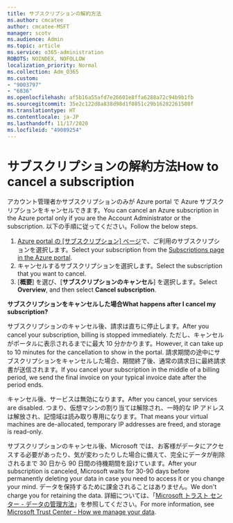 ```yaml
---
title: サブスクリプションの解約方法
ms.author: cmcatee
author: cmcatee-MSFT
manager: scotv
ms.audience: Admin
ms.topic: article
ms.service: o365-administration
ROBOTS: NOINDEX, NOFOLLOW
localization_priority: Normal
ms.collection: Adm_O365
ms.custom:
- "9003797"
- "6836"
ms.openlocfilehash: af5b16a55afd7e26601e8ffa6288a72c94b9b1fb
ms.sourcegitcommit: 35e2c122d8a838d98d1f0851c29b16282261580f
ms.translationtype: HT
ms.contentlocale: ja-JP
ms.lasthandoff: 11/17/2020
ms.locfileid: "49089254"
---
```

# <a name="how-to-cancel-a-subscription"></a><span data-ttu-id="50322-102">サブスクリプションの解約方法</span><span class="sxs-lookup"><span data-stu-id="50322-102">How to cancel a subscription</span></span>

<span data-ttu-id="50322-103">アカウント管理者かサブスクリプションのみが Azure portal で Azure サブスクリプションをキャンセルできます。</span><span class="sxs-lookup"><span data-stu-id="50322-103">You can cancel an Azure subscription in the Azure portal only if you are the Account Administrator or the subscription.</span></span> <span data-ttu-id="50322-104">以下の手順に従ってください。</span><span class="sxs-lookup"><span data-stu-id="50322-104">Follow the below steps.</span></span>

1. <span data-ttu-id="50322-105">[Azure portal の [サブスクリプション] ページ](https://ms.portal.azure.com/#blade/Microsoft_Azure_Billing/SubscriptionsBlade)で、ご利用のサブスクリプションを選択します。</span><span class="sxs-lookup"><span data-stu-id="50322-105">Select your subscription from the [Subscriptions page in the Azure portal](https://ms.portal.azure.com/#blade/Microsoft_Azure_Billing/SubscriptionsBlade).</span></span>
2. <span data-ttu-id="50322-106">キャンセルするサブスクリプションを選択します。</span><span class="sxs-lookup"><span data-stu-id="50322-106">Select the subscription that you want to cancel.</span></span>
3. <span data-ttu-id="50322-107">[**概要**] を選び、[**サブスクリプションのキャンセル**] を選択します。</span><span class="sxs-lookup"><span data-stu-id="50322-107">Select **Overview**, and then select **Cancel subscription**.</span></span>

<span data-ttu-id="50322-108">**サブスクリプションをキャンセルした場合**</span><span class="sxs-lookup"><span data-stu-id="50322-108">**What happens after I cancel my subscription?**</span></span>

<span data-ttu-id="50322-109">サブスクリプションのキャンセル後、請求は直ちに停止します。</span><span class="sxs-lookup"><span data-stu-id="50322-109">After you cancel your subscription, billing is stopped immediately.</span></span> <span data-ttu-id="50322-110">ただし、キャンセルがポータルに表示されるまでに最大 10 分かかります。</span><span class="sxs-lookup"><span data-stu-id="50322-110">However, it can take up to 10 minutes for the cancellation to show in the portal.</span></span> <span data-ttu-id="50322-111">請求期間の途中にサブスクリプションをキャンセルした場合、期間終了後、通常の請求日に最終請求書が送信されます。</span><span class="sxs-lookup"><span data-stu-id="50322-111">If you cancel your subscription in the middle of a billing period, we send the final invoice on your typical invoice date after the period ends.</span></span>

<span data-ttu-id="50322-112">キャンセル後、サービスは無効になります。</span><span class="sxs-lookup"><span data-stu-id="50322-112">After you cancel, your services are disabled.</span></span> <span data-ttu-id="50322-113">つまり、仮想マシンの割り当ては解除され、一時的な IP アドレスは解放され、記憶域は読み取り専用になります。</span><span class="sxs-lookup"><span data-stu-id="50322-113">That means your virtual machines are de-allocated, temporary IP addresses are freed, and storage is read-only.</span></span>

<span data-ttu-id="50322-114">サブスクリプションのキャンセル後、Microsoft では、お客様がデータにアクセスする必要があったり、気が変わったりした場合に備えて、完全にデータが削除されるまで 30 日から 90 日間の待機期間を設けています。</span><span class="sxs-lookup"><span data-stu-id="50322-114">After your subscription is canceled, Microsoft waits for 30-90 days before permanently deleting your data in case you need to access it or you change your mind.</span></span> <span data-ttu-id="50322-115">データを保持するために課金されることはありません。</span><span class="sxs-lookup"><span data-stu-id="50322-115">We don't charge you for retaining the data.</span></span> <span data-ttu-id="50322-116">詳細については、「[Microsoft トラスト センター - データの管理方法](https://www.microsoft.com/trust-center/privacy/data-management#leave)」を参照してください。</span><span class="sxs-lookup"><span data-stu-id="50322-116">For more information, see [Microsoft Trust Center - How we manage your data](https://www.microsoft.com/trust-center/privacy/data-management#leave).</span></span>

